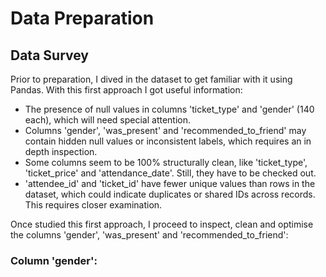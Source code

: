 # Data Preparation

## Data Survey

Prior to preparation, I dived in the dataset to get familiar with it using Pandas. With this first approach I got useful information:

- The presence of null values in columns 'ticket_type' and 'gender' (140 each), which will need special attention.
- Columns 'gender', 'was_present' and 'recommended_to_friend' may contain hidden null values or inconsistent labels, which requires an in depth inspection.
- Some columns seem to be 100% structurally clean, like 'ticket_type', 'ticket_price' and 'attendance_date'. Still, they have to be checked out.
- 'attendee_id' and 'ticket_id' have fewer unique values than rows in the dataset, which could indicate duplicates or shared IDs across records. This requires closer examination.

Once studied this first approach, I proceed to inspect, clean and optimise the columns 'gender', 'was_present' and 'recommended_to_friend':

### Column 'gender':
